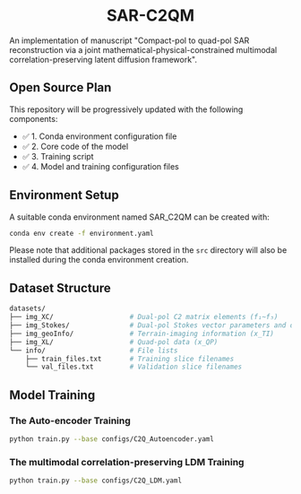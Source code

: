 <div align="center">

# SAR-C2QM

</div>

An implementation of manuscript "Compact-pol to quad-pol SAR reconstruction via a joint mathematical-physical-constrained multimodal correlation-preserving latent diffusion framework".

## Open Source Plan

This repository will be progressively updated with the following components:

- ✅ 1. Conda environment configuration file
- ✅ 2. Core code of the model
- ✅ 3. Training script
- ✅ 4. Model and training configuration files

## Environment Setup

A suitable conda environment named SAR_C2QM can be created with:

```bash
conda env create -f environment.yaml
`````

Please note that additional packages stored in the `src` directory will also be installed during the conda environment creation.

## Dataset Structure

```bash
datasets/
├── img_XC/                   # Dual-pol C2 matrix elements (f₁~f₅)
├── img_Stokes/               # Dual-pol Stokes vector parameters and decomposition components (f₆~f₁₃)
├── img_geoInfo/              # Terrain-imaging information (x_TI)
├── img_XL/                   # Quad-pol data (x_QP)
└── info/                     # File lists
    ├── train_files.txt       # Training slice filenames
    └── val_files.txt         # Validation slice filenames
`````

## Model Training

### The Auto-encoder Training
```bash
python train.py --base configs/C2Q_Autoencoder.yaml
`````

### The multimodal correlation-preserving LDM Training
```bash
python train.py --base configs/C2Q_LDM.yaml
`````
